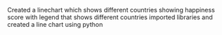 Created a linechart which shows different countries showing happiness score with legend that shows different countries imported libraries and created a line chart using python
